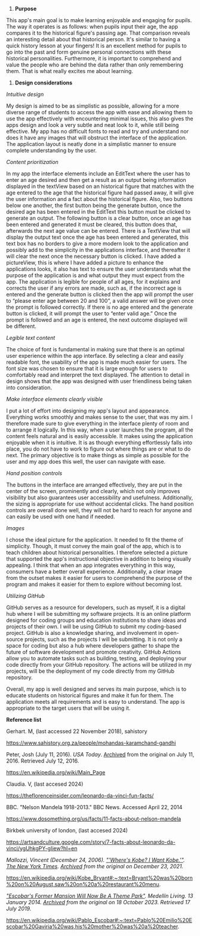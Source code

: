 1. **Purpose**

This app's main goal is to make learning enjoyable and engaging for pupils. The way it operates is as follows: when pupils input their age, the app compares it to the historical figure's passing age. That comparison reveals an interesting detail about that historical person. It's similar to having a quick history lesson at your fingers! It is an excellent method for pupils to go into the past and form genuine personal connections with these historical personalities. Furthermore, it is important to comprehend and value the people who are behind the data rather than only remembering them. That is what really excites me about learning.

1. **Design considerations**

_Intuitive design_

My design is aimed to be as simplistic as possible, allowing for a more diverse range of students to access the app with ease and allowing them to use the app effectively with encountering minimal issues, this also gives the apps design and look a very subtle and neat look to it, while still being effective. My app has no difficult fonts to read and try and understand nor does it have any images that will obstruct the interface of the application. The application layout is neatly done in a simplistic manner to ensure complete understanding by the user.

_Content prioritization_

In my app the interface elements include an EditText where the user has to enter an age desired and then get a result as an output being information displayed in the textView based on an historical figure that matches with the age entered to the age that the historical figure had passed away, it will give the user information and a fact about the historical figure. Also, two buttons below one another, the first button being the generate button, once the desired age has been entered in the EditText this button must be clicked to generate an output. The following button is a clear button, once an age has been entered and generated it must be cleared, this button does that, afterwards the next age value can be entered. There is a TextView that will display the output text once the age has been entered and generated, this text box has no borders to give a more modern look to the application and possibly add to the simplicity in the applications interface, and thereafter it will clear the next once the necessary button is clicked. I have added a pictureView, this is where I have added a picture to enhance the applications looks, it also has text to ensure the user understands what the purpose of the application is and what output they must expect from the app. The application is legible for people of all ages, for it explains and corrects the user if any errors are made, such as, if the incorrect age is entered and the generate button is clicked then the app will prompt the user to “please enter age between 20 and 100”, a valid answer will be given once the prompt is followed correctly. If there is no age entered and the generate button is clicked, it will prompt the user to “enter valid age.” Once the prompt is followed and an age is entered, the next outcome displayed will be different.  

_Legible text content_

The choice of font is fundamental in making sure that there is an optimal user experience within the app interface. By selecting a clear and easily readable font, the usability of the app is made much easier for users. The font size was chosen to ensure that it is large enough for users to comfortably read and interpret the text displayed. The attention to detail in design shows that the app was designed with user friendliness being taken into consideration.

_Make interface elements clearly visible_

I put a lot of effort into designing my app's layout and appearance. Everything works smoothly and makes sense to the user, that was my aim. I therefore made sure to give everything in the interface plenty of room and to arrange it logically. In this way, when a user launches the program, all the content feels natural and is easily accessible. It makes using the application enjoyable when it is intuitive. It is as though everything effortlessly falls into place, you do not have to work to figure out where things are or what to do next. The primary objective is to make things as simple as possible for the user and my app does this well, the user can navigate with ease.

_Hand position controls_

The buttons in the interface are arranged effectively, they are put in the center of the screen, prominently and clearly, which not only improves visibility but also guarantees user accessibility and usefulness. Additionally, the sizing is appropriate for use without accidental clicks. The hand position controls are overall done well, they will not be hard to reach for anyone and can easily be used with one hand if needed.

_Images_

I chose the ideal picture for the application. It needed to fit the theme of simplicity. Though, it must convey the main goal of the app, which is to teach children about historical personalities. I therefore selected a picture that supported the app's instructional objective in addition to being visually appealing. I think that when an app integrates everything in this way, consumers have a better overall experience. Additionally, a clear image from the outset makes it easier for users to comprehend the purpose of the program and makes it easier for them to explore without becoming lost.

_Utilizing GitHub_

GitHub serves as a resource for developers, such as myself, it is a digital hub where I will be submitting my software projects. It is an online platform designed for coding groups and education institutions to share ideas and projects of their own. I will be using GitHub to submit my coding-based project. GitHub is also a knowledge sharing, and involvement in open-source projects, such as the projects I will be submitting. It is not only a space for coding but also a hub where developers gather to shape the future of software development and promote creativity. GitHub Actions allow you to automate tasks such as building, testing, and deploying your code directly from your GitHub repository. The actions will be utilized in my projects, will be the deployment of my code directly from my GitHub repository.

Overall, my app is well designed and serves its main purpose, which is to educate students on historical figures and make it fun for them. The application meets all requirements and is easy to understand. The app is appropriate to the target users that will be using it.

**Reference list**

Gerhart. M, (last accessed 22 November 2018), sahistory

<https://www.sahistory.org.za/people/mohandas-karamchand-gandhi>

Peter, Josh (July 11, 2016). _USA Today_. [Archived](https://web.archive.org/web/20160711220529/http://www.usatoday.com/story/sports/boxing/2016/07/11/muhammad-ali-name-change-cassius-clay/86956544/) from the original on July 11, 2016. Retrieved July 12, 2016.

<https://en.wikipedia.org/wiki/Main_Page>

Claudia. V, (last accesed 2024)

<https://theflorenceinsider.com/leonardo-da-vinci-fun-facts/>

BBC. "Nelson Mandela 1918-2013." BBC News. Accessed April 22, 2014

<https://www.dosomething.org/us/facts/11-facts-about-nelson-mandela>

Birkbek university of london, (last accesed 2024)

<https://artsandculture.google.com/story/7-facts-about-leonardo-da-vinci/ygUhkgPY-gIiew?hl=en>

_Mallozzi, Vincent (December 24, 2006)._ [_"'Where's Kobe? I Want Kobe.'"_](https://www.nytimes.com/2006/12/24/sports/basketball/24cheer.html)_._ [_The New York Times_](https://en.wikipedia.org/wiki/The_New_York_Times)_._ [_Archived_](https://web.archive.org/web/20211223135007/https://www.nytimes.com/2006/12/24/sports/basketball/24cheer.html?_r=1&) _from the original on December 23, 2021._

<https://en.wikipedia.org/wiki/Kobe_Bryant#:~:text=Bryant%20was%20born%20on%20August,saw%20on%20a%20restaurant%20menu>.

[_"Escobar's Former Mansion Will Now Be A Theme Park"_](https://medellinliving.com/hacienda-napoles-pablo-escobar/)_. Medellín Living. 13 January 2014._ [_Archived_](https://web.archive.org/web/20231018195914/https://medellinliving.com/hacienda-napoles-pablo-escobar/) _from the original on 18 October 2023. Retrieved 17 July 2019._

<https://en.wikipedia.org/wiki/Pablo_Escobar#:~:text=Pablo%20Emilio%20Escobar%20Gaviria%20was,his%20mother%20was%20a%20teacher>.
